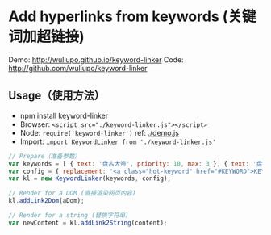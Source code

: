 # Add hyperlinks from keywords (关键词加超链接)

Demo: <http://wuliupo.github.io/keyword-linker>
Code: <http://github.com/wuliupo/keyword-linker>

## Usage（使用方法）

- npm install keyword-linker
- Browser: ```<script src="./keyword-linker.js"></script>```
- Node: ```require('keyword-linker')``` ref: [./demo.js](demo.js)
- Import: ```import KeywordLinker from './keyword-linker.js'```

```js
// Prepare（准备参数）
var keywords = [ { text: '盘古大帝', priority: 10, max: 3 }, { text: '盘古', priority: 1, max: 3 } ];
var config = { replacement: '<a class="hot-keyword" href="#KEYWORD">KEYWORD</a>', placeholder: 'KEYWORD' };
var kl = new KeywordLinker(keywords, config);

// Render for a DOM (直接渲染网页内容)
kl.addLink2Dom(aDom);

// Render for a string (替换字符串)
var newContent = kl.addLink2String(content);
```
